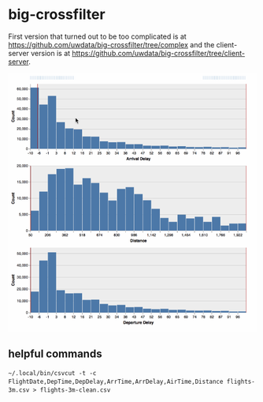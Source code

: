 # big-crossfilter

First version that turned out to be too complicated is at https://github.com/uwdata/big-crossfilter/tree/complex and the client-server version is at https://github.com/uwdata/big-crossfilter/tree/client-server.

![Crossfilter demo](cross.gif "Crossfilter demo")

## helpful commands

`~/.local/bin/csvcut -t -c FlightDate,DepTime,DepDelay,ArrTime,ArrDelay,AirTime,Distance flights-3m.csv > flights-3m-clean.csv`

